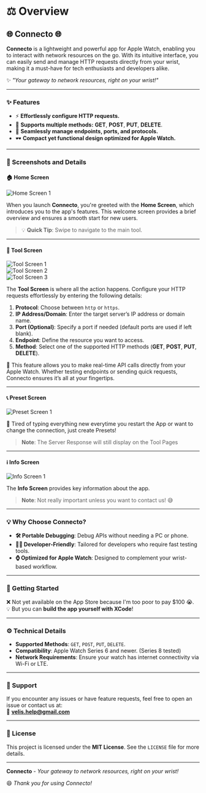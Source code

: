 # ⚖️ Overview

## **🌐 Connecto 🌐**



**Connecto** is a lightweight and powerful app for Apple Watch, enabling you to interact with network resources on the go. With its intuitive interface, you can easily send and manage HTTP requests directly from your wrist, making it a must-have for tech enthusiasts and developers alike.

✨ _"Your gateway to network resources, right on your wrist!"_

***

### **✨ Features**

* ⚡ **Effortlessly configure HTTP requests.**
* 🔄 **Supports multiple methods:** **GET**, **POST**, **PUT**, **DELETE**.
* 🔌 **Seamlessly manage endpoints, ports, and protocols.**
* 🕶️ **Compact yet functional design optimized for Apple Watch.**

***

### **📸 Screenshots and Details**

#### **🏠 Home Screen**

![Home Screen 1](https://github.com/VelisCore/Connecto/blob/main/preview/assets/Capture_d_%C3%A9cran_2025-02-06_%C3%A0_17.28.17-removebg-preview.png?raw=true)

When you launch **Connecto**, you're greeted with the **Home Screen**, which introduces you to the app's features. This welcome screen provides a brief overview and ensures a smooth start for new users.

> 💡 **Quick Tip**: Swipe to navigate to the main tool.

***

#### **🔧 Tool Screen**

![Tool Screen 1](https://github.com/VelisCore/Connecto/blob/main/preview/assets/Capture_d_%C3%A9cran_2025-02-06_%C3%A0_17.28.29-removebg-preview.png?raw=true)\
![Tool Screen 2](https://github.com/VelisCore/Connecto/blob/main/preview/assets/Capture_d_%C3%A9cran_2025-02-06_%C3%A0_17.28.36-removebg-preview.png?raw=true)\
![Tool Screen 3](https://github.com/VelisCore/Connecto/blob/main/preview/assets/Capture_d_%C3%A9cran_2025-02-06_%C3%A0_17.28.42-removebg-preview.png?raw=true)

The **Tool Screen** is where all the action happens. Configure your HTTP requests effortlessly by entering the following details:

1. **Protocol**: Choose between `http` or `https`.
2. **IP Address/Domain**: Enter the target server’s IP address or domain name.
3. **Port (Optional)**: Specify a port if needed (default ports are used if left blank).
4. **Endpoint**: Define the resource you want to access.
5. **Method**: Select one of the supported HTTP methods (**GET**, **POST**, **PUT**, **DELETE**).

🎯 This feature allows you to make real-time API calls directly from your Apple Watch. Whether testing endpoints or sending quick requests, Connecto ensures it’s all at your fingertips.

***

#### **📞 Preset Screen**

![Preset Screen 1](https://github.com/VelisCore/Connecto/blob/main/preview/assets/Capture_d_%C3%A9cran_2025-02-06_%C3%A0_17.28.47-removebg-preview.png?raw=true)

🔗 Tired of typing everything new everytime you restart the App or want to change the connection, just create Presets!

> **Note**: The Server Response will still display on the Tool Pages

***

#### **ℹ️ Info Screen**

![Info Screen 1](https://github.com/VelisCore/Connecto/blob/main/preview/assets/Capture_d_%C3%A9cran_2025-02-06_%C3%A0_17.28.51-removebg-preview.png?raw=true)

The **Info Screen** provides key information about the app.

> **Note**: Not really important unless you want to contact us! 😅

***

### **💡 Why Choose Connecto?**

* **🛠️ Portable Debugging**: Debug APIs without needing a PC or phone.
* **👨‍💻 Developer-Friendly**: Tailored for developers who require fast testing tools.
* **⌚ Optimized for Apple Watch**: Designed to complement your wrist-based workflow.

***

### **🚀 Getting Started**

❌ Not yet available on the App Store because I'm too poor to pay $100 😭.\
💡 But you can **build the app yourself with XCode**!

***

### **⚙️ Technical Details**

* **Supported Methods**: `GET`, `POST`, `PUT`, `DELETE`.
* **Compatibility**: Apple Watch Series 6 and newer. (Series 8 tested)
* **Network Requirements**: Ensure your watch has internet connectivity via Wi-Fi or LTE.

***

### **📩 Support**

If you encounter any issues or have feature requests, feel free to open an issue or contact us at:\
📧 **velis.help@gmail.com**

***

### **📜 License**

This project is licensed under the **MIT License**. See the `LICENSE` file for more details.

***

**Connecto** - _Your gateway to network resources, right on your wrist!_

😄 _Thank you for using Connecto!_

